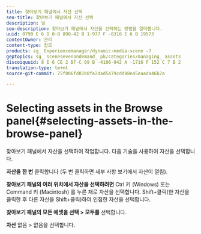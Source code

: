 ```yaml
---
title: 찾아보기 패널에서 자산 선택
seo-title: 찾아보기 패널에서 자산 선택
description: 널
seo-description: 찾아보기 패널에서 자산을 선택하는 방법을 알아봅니다.
uuid: 0790 E 6 D 0-B 898-42 B 1-977 F -8316 E 6 B 19573
contentOwner: 관리
content-type: 참조
products: sg_ Experiencemanager/dynamic-media-scene -7
geptopics: sg_ scenesevenondemand_ pk/categories/managing_ assets
discoiquuid: 8 E 6 CE 2 BF-C 99 B -4106-942 A -1716 F 152 C 7 B 2
translation-type: tm+mt
source-git-commit: 75f006fd81b0fe2dad5479cdd98e45eaada46b2a

---
```



# Selecting assets in the Browse panel{#selecting-assets-in-the-browse-panel}

찾아보기 패널에서 자산을 선택하여 작업합니다. 다음 기술을 사용하여 자산을 선택합니다.

**자산을 한 번** 클릭합니다 (두 번 클릭하면 세부 사항 보기에서 자산이 열림).

**찾아보기 패널의 여러 위치에서 자산을 선택하려면** Ctrl 키 (Windows) 또는 Command 키 (Macintosh) 를 누른 채로 자산을 선택합니다. Shift+클릭(한 자산을 클릭한 후 다른 자산을 Shift+클릭)하여 인접한 자산을 선택합니다.

**찾아보기 패널의 모든 에셋을 선택 &gt; 모두를** 선택합니다.

**자산** 없음 &gt; 없음을 선택합니다.
